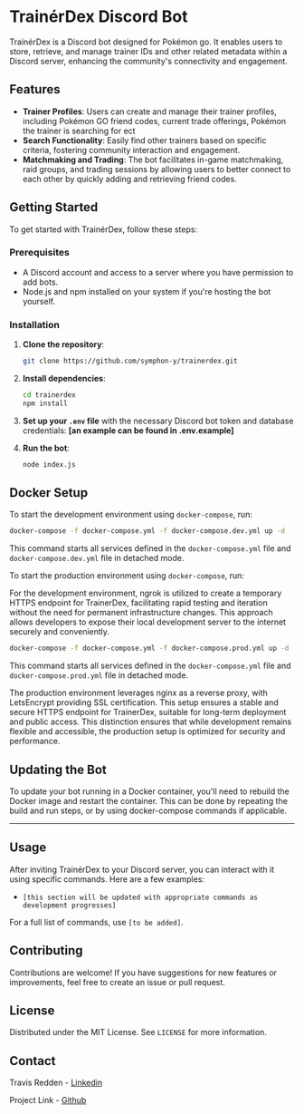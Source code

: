 # TrainérDex Discord Bot

TrainérDex is a Discord bot designed for Pokémon go. It enables users to store, retrieve, and manage trainer IDs and other related metadata within a Discord server, enhancing the community's connectivity and engagement.

## Features

- **Trainer Profiles**: Users can create and manage their trainer profiles, including Pokémon GO friend codes, current trade offerings, Pokémon the trainer is searching for ect
- **Search Functionality**: Easily find other trainers based on specific criteria, fostering community interaction and engagement.
- **Matchmaking and Trading**: The bot facilitates in-game matchmaking, raid groups, and trading sessions by allowing users to better connect to each other by quickly adding and retrieving friend codes.

## Getting Started

To get started with TrainérDex, follow these steps:

### Prerequisites

- A Discord account and access to a server where you have permission to add bots.
- Node.js and npm installed on your system if you're hosting the bot yourself.

### Installation

1. **Clone the repository**:

   ```bash
   git clone https://github.com/symphon-y/trainerdex.git
   ```

2. **Install dependencies**:

   ```bash
   cd trainerdex
   npm install
   ```

3. **Set up your `.env` file** with the necessary Discord bot token and database credentials: **[an example can be found in .env.example]**

4. **Run the bot**:

   ```bash
   node index.js
   ```

## Docker Setup

To start the development environment using `docker-compose`, run:

```bash
docker-compose -f docker-compose.yml -f docker-compose.dev.yml up -d
```

This command starts all services defined in the `docker-compose.yml` file and `docker-compose.dev.yml` file in detached mode.

To start the production environment using `docker-compose`, run:

For the development environment, ngrok is utilized to create a temporary HTTPS endpoint for TrainerDex, facilitating rapid testing and iteration without the need for permanent infrastructure changes. This approach allows developers to expose their local development server to the internet securely and conveniently.

```bash
docker-compose -f docker-compose.yml -f docker-compose.prod.yml up -d
```

This command starts all services defined in the `docker-compose.yml` file and `docker-compose.prod.yml` file in detached mode.

The production environment leverages nginx as a reverse proxy, with LetsEncrypt providing SSL certification. This setup ensures a stable and secure HTTPS endpoint for TrainerDex, suitable for long-term deployment and public access. This distinction ensures that while development remains flexible and accessible, the production setup is optimized for security and performance.

## Updating the Bot

To update your bot running in a Docker container, you'll need to rebuild the Docker image and restart the container. This can be done by repeating the build and run steps, or by using docker-compose commands if applicable.

---

## Usage

After inviting TrainérDex to your Discord server, you can interact with it using specific commands. Here are a few examples:

- `[this section will be updated with appropriate commands as development progresses]`

For a full list of commands, use `[to be added]`.

## Contributing

Contributions are welcome! If you have suggestions for new features or improvements, feel free to create an issue or pull request.

## License

Distributed under the MIT License. See `LICENSE` for more information.

## Contact

Travis Redden - [Linkedin](https://www.linkedin.com/in/travisredden/)

Project Link - [Github](https://github.com/Symphon-y/trainerdex)
